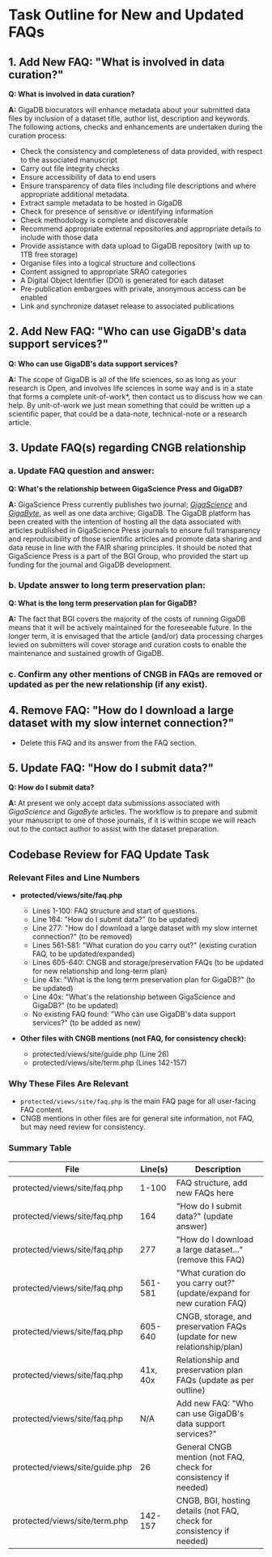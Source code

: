 # Task Outline for New and Updated FAQs

## 1. Add New FAQ: "What is involved in data curation?"
**Q: What is involved in data curation?**

**A:**
GigaDB biocurators will enhance metadata about your submitted data files by inclusion of a dataset title, author list, description and keywords. The following actions, checks and enhancements are undertaken during the curation process:
- Check the consistency and completeness of data provided, with respect to the associated manuscript
- Carry out file integrity checks
- Ensure accessibility of data to end users
- Ensure transparency of data files including file descriptions and where appropriate additional metadata.
- Extract sample metadata to be hosted in GigaDB
- Check for presence of sensitive or identifying information
- Check methodology is complete and discoverable
- Recommend appropriate external repositories and appropriate details to include with those data
- Provide assistance with data upload to GigaDB repository (with up to 1TB free storage)
- Organise files into a logical structure and collections
- Content assigned to appropriate SRAO categories
- A Digital Object Identifier (DOI) is generated for each dataset
- Pre-publication embargoes with private, anonymous access can be enabled
- Link and synchronize dataset release to associated publications

## 2. Add New FAQ: "Who can use GigaDB's data support services?"
**Q: Who can use GigaDB's data support services?**

**A:**
The scope of GigaDB is all of the life sciences, so as long as your research is Open, and involves life sciences in some way and is in a state that forms a complete unit-of-work*, then contact us to discuss how we can help. By unit-of-work we just mean something that could be written up a scientific paper, that could be a data-note, technical-note or a research article.

## 3. Update FAQ(s) regarding CNGB relationship

### a. Update FAQ question and answer:
**Q: What's the relationship between GigaScience Press and GigaDB?**

**A:**
GigaScience Press currently publishes two journal; _[GigaScience](www.gigasciencejournal.com)_ and _[GigaByte](www.gigabytejournal.com)_, as well as one data archive; GigaDB. The GigaDB platform has been created with the intention of hosting all the data associated with articles published in GigaScience Press journals to ensure full transparency and reproducibility of those scientific articles and promote data sharing and data reuse in line with the FAIR sharing principles. It should be noted that GigaScience Press is a part of the BGI Group, who provided the start up funding for the journal and GigaDB development.

### b. Update answer to long term preservation plan:
**Q: What is the long term preservation plan for GigaDB?**

**A:**
The fact that BGI covers the majority of the costs of running GigaDB means that it will be actively maintained for the foreseeable future. In the longer term, it is envisaged that the article (and/or) data processing charges levied on submitters will cover storage and curation costs to enable the maintenance and sustained growth of GigaDB.

### c. Confirm any other mentions of CNGB in FAQs are removed or updated as per the new relationship (if any exist).

## 4. Remove FAQ: "How do I download a large dataset with my slow internet connection?"
- Delete this FAQ and its answer from the FAQ section.

## 5. Update FAQ: "How do I submit data?"
**Q: How do I submit data?**

**A:**
At present we only accept data submissions associated with _GigaScience_ and _GigaByte_ articles. The workflow is to prepare and submit your manuscript to one of those journals, if it is within scope we will reach out to the contact author to assist with the dataset preparation.

## Codebase Review for FAQ Update Task

### Relevant Files and Line Numbers

- **protected/views/site/faq.php**
  - Lines 1-100: FAQ structure and start of questions.
  - Line 164: "How do I submit data?" (to be updated)
  - Line 277: "How do I download a large dataset with my slow internet connection?" (to be removed)
  - Lines 561-581: "What curation do you carry out?" (existing curation FAQ, to be updated/expanded)
  - Lines 605-640: CNGB and storage/preservation FAQs (to be updated for new relationship and long-term plan)
  - Line 41x: "What is the long term preservation plan for GigaDB?" (to be updated)
  - Line 40x: "What's the relationship between GigaScience and GigaDB?" (to be updated)
  - No existing FAQ found: "Who can use GigaDB's data support services?" (to be added as new)

- **Other files with CNGB mentions (not FAQ, for consistency check):**
  - protected/views/site/guide.php (Line 26)
  - protected/views/site/term.php (Lines 142-157)

### Why These Files Are Relevant

- `protected/views/site/faq.php` is the main FAQ page for all user-facing FAQ content.
- CNGB mentions in other files are for general site information, not FAQ, but may need review for consistency.

### Summary Table

| File                                 | Line(s)   | Description                                                                 |
|-------------------------------------- |-----------|-----------------------------------------------------------------------------|
| protected/views/site/faq.php          | 1-100     | FAQ structure, add new FAQs here                                            |
| protected/views/site/faq.php          | 164       | "How do I submit data?" (update answer)                                     |
| protected/views/site/faq.php          | 277       | "How do I download a large dataset..." (remove this FAQ)                    |
| protected/views/site/faq.php          | 561-581   | "What curation do you carry out?" (update/expand for new curation FAQ)      |
| protected/views/site/faq.php          | 605-640   | CNGB, storage, and preservation FAQs (update for new relationship/plan)     |
| protected/views/site/faq.php          | 41x, 40x  | Relationship and preservation plan FAQs (update as per outline)              |
| protected/views/site/faq.php          | N/A       | Add new FAQ: "Who can use GigaDB's data support services?"                  |
| protected/views/site/guide.php        | 26        | General CNGB mention (not FAQ, check for consistency if needed)             |
| protected/views/site/term.php         | 142-157   | CNGB, BGI, hosting details (not FAQ, check for consistency if needed)       |